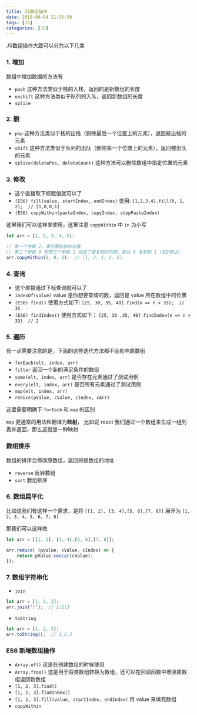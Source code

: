 ```yaml
---
title: JS数组操作
date: 2018-09-04 21:56:59
tags: [JS]
categories: [JS]
---
```


JS数组操作大致可以分为以下几类

### 1. 增加

数组中增加数据的方法有

* `push` 这种方法类似于栈的入栈，返回的是新数组的长度
* `unshift` 这种方法类似于队列的入队，返回新数组的长度
* `splice` 

### 2. 删

* `pop` 这种方法类似于栈的出栈（删除最后一个位置上的元素），返回被出栈的元素
* `shift`  这种方法类似于队列的出队（删除第一个位置上的元素），返回被出队的元素
* `splice(deletePos, deleteCount)`  这种方法可以删除数组中指定位置的元素

### 3. 修改

* 这个直接取下标赋值就可以了
* `(ES6) fill(value, startIndex, endIndex)` 使用: `[1,2,3,4].fill(0, 1, 2);  // [1,0,0,1]`
* `(ES6) copyWithin(pasteIndex, copyIndex, stopPasteIndex)`

这里我们可以这样来使用，这里注意 `copyWithin` 中 `in` 为小写

``` javascript
let arr = [1, 2, 3, 4, 5];

// 第一个参数 2，表示要粘贴的位置
// 第二个参数 0 和第三个参数 2 组成了要复制的内容，即从 0 复制到 1 (到2停止)
arr.copyWithin(2, 0, 2);  // [1, 2, 1, 2, 5];
```



### 4. 查询

* 这个直接通过下标查询就可以了
* `indexOf(value)`   value 是你想要查询的数，返回是 value 所在数组中的位置
* `(ES6) find()` 使用方式如下:  `[25, 30, 35, 40].find(n => n > 33);  // 35 `
* `(ES6) findIndex()` 使用方式如下： `[25, 30 ,35, 40].findIndex(n => n > 33)  // 2`

### 5. 遍历

有一点需要注意的是，下面的这些迭代方法都不会影响原数组

* `forEach(elt, index, arr)`  
* `filter` 返回一个新的满足条件的数组
* `some(elt, index, arr)`  是否存在元素通过了测试用例
* `every(elt, index, arr)` 是否所有元素通过了测试用例
* `map(elt, index, arr)`  
* `reduce(pValue, cValue, cIndex, cArr)` 

这里需要明确下 `forEach` 和 `map` 的区别

`map` 更通常的用法和翻译为**映射**， 比如说 react 我们通过一个数组来生成一组列表并返回，那么这就是一种映射

### 数组排序

数组的排序会修改原数组，返回的是数组的地址

* `reverse` 反转数组
* `sort` 数组排序

### 6. 数组扁平化

比如说我们有这样一个需求，是将 `[[1, 2], [3, 4],[5, 6],[7, 8]]` 展开为 `[1, 2, 3, 4, 5, 6, 7, 8]`

那我们可以这样做

``` javascript
let arr = [[1, 2], [3, 4],[5, 6],[7, 8]];

arr.reduce( (pValue, cValue, cIndex) => {
    return pValue.concat(cValue);
});
```



### 7. 数组字符串化

* `join`

``` javascript
let arr = [1, 2, 3];
arr.join("|");  // 1|2|3
```

* `toString`

``` javascript
let arr = [1, 2, 3];
arr.toString();  // 1,2,3
```



### ES6 新增数组操作

* `Array.of()`  这是在创建数组的时候使用
* `Array.from()`  这是用于将类数组转换为数组，还可以在回调函数中增强原数组返回新数组
* `[1, 2, 3].find()`
* `[1, 2, 3].findIndex()`
* `[1, 2, 3].fill(value, startIndex, endIndex)`  用 value 来填充数组 
* `copyWithin`